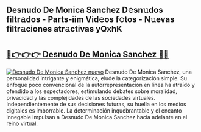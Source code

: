 ## Desnudo De Monica Sanchez D𝚎sn𝚞dos filtr𝚊dos - Parts-iim Vid𝚎os f𝚘tos - N𝚞evas filtr𝚊ciones atr𝚊ctivas yQxhK

# <h2><a href="http://mb7c6rj.tromn.icu/?c=Desnudo+De+Monica+Sanchez">🔗👉👉👉 Desnudo De Monica Sanchez 🔗🔗</a></h2>

[![Desnudo De Monica Sanchez nuevo](https://i.imgur.com/pEAQMta.gif)](http://mb7c6rj.tromn.icu/?c=Desnudo+De+Monica+Sanchez)
Desnudo De Monica Sanchez, una personalidad intrigante y enigmática, elude la categorización simple. Su enfoque poco convencional de la autorrepresentación en línea ha atraído y ofendido a los espectadores, estimulando debates sobre moralidad, privacidad y las complejidades de las sociedades virtuales. Independientemente de sus decisiones futuras, su huella en los medios digitales es imborrable. La determinación inquebrantable y el encanto innegable impulsan a Desnudo De Monica Sanchez hacia adelante en el reino virtual.
